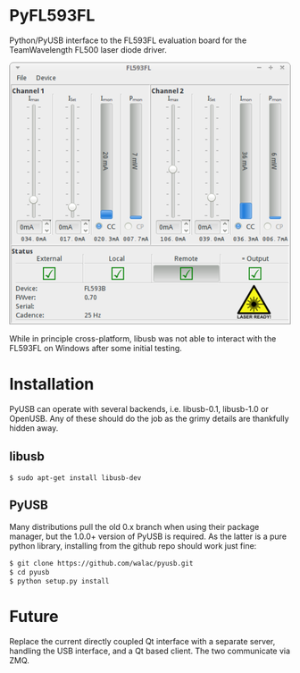 PyFL593FL
==========

Python/PyUSB interface to the FL593FL evaluation board for the TeamWavelength FL500 laser diode driver.

![PyQt4 client screenshot](docs/interface_client.png)

While in principle cross-platform, libusb was not able to interact with the FL593FL on Windows after
some initial testing.


Installation
==============

PyUSB can operate with several backends, i.e. libusb-0.1, libusb-1.0 or OpenUSB. Any of these
should do the job as the grimy details are thankfully hidden away.

libusb
------

    $ sudo apt-get install libusb-dev

PyUSB
-----

Many distributions pull the old 0.x branch when using their package manager, but the 1.0.0+ version of PyUSB is
required. As the latter is a pure python library, installing from the github repo should work just fine:

    $ git clone https://github.com/walac/pyusb.git
    $ cd pyusb
    $ python setup.py install
 
 
Future
======

Replace the current directly coupled Qt interface with a separate server, handling the USB interface, and a Qt based
client. The two communicate via ZMQ.
